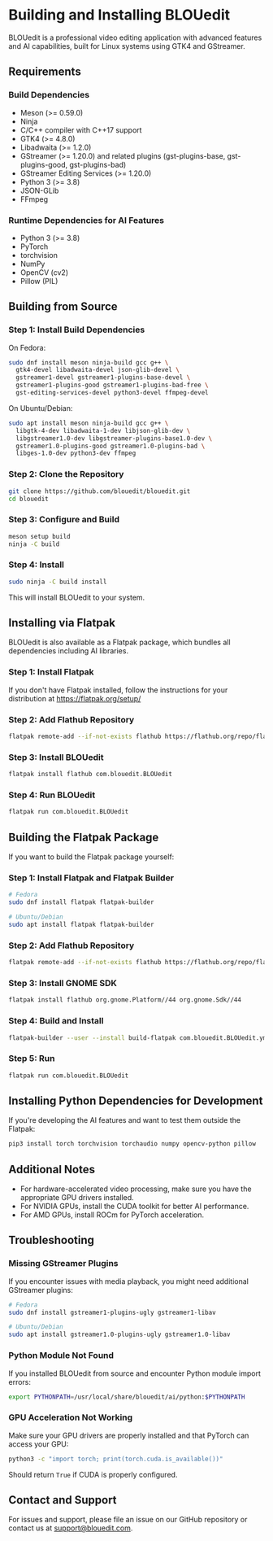 # Building and Installing BLOUedit

BLOUedit is a professional video editing application with advanced features and AI capabilities, built for Linux systems using GTK4 and GStreamer.

## Requirements

### Build Dependencies

- Meson (>= 0.59.0)
- Ninja
- C/C++ compiler with C++17 support
- GTK4 (>= 4.8.0)
- Libadwaita (>= 1.2.0)
- GStreamer (>= 1.20.0) and related plugins (gst-plugins-base, gst-plugins-good, gst-plugins-bad)
- GStreamer Editing Services (>= 1.20.0)
- Python 3 (>= 3.8)
- JSON-GLib
- FFmpeg

### Runtime Dependencies for AI Features

- Python 3 (>= 3.8)
- PyTorch
- torchvision
- NumPy
- OpenCV (cv2)
- Pillow (PIL)

## Building from Source

### Step 1: Install Build Dependencies

On Fedora:

```bash
sudo dnf install meson ninja-build gcc g++ \
  gtk4-devel libadwaita-devel json-glib-devel \
  gstreamer1-devel gstreamer1-plugins-base-devel \
  gstreamer1-plugins-good gstreamer1-plugins-bad-free \
  gst-editing-services-devel python3-devel ffmpeg-devel
```

On Ubuntu/Debian:

```bash
sudo apt install meson ninja-build gcc g++ \
  libgtk-4-dev libadwaita-1-dev libjson-glib-dev \
  libgstreamer1.0-dev libgstreamer-plugins-base1.0-dev \
  gstreamer1.0-plugins-good gstreamer1.0-plugins-bad \
  libges-1.0-dev python3-dev ffmpeg
```

### Step 2: Clone the Repository

```bash
git clone https://github.com/blouedit/blouedit.git
cd blouedit
```

### Step 3: Configure and Build

```bash
meson setup build
ninja -C build
```

### Step 4: Install

```bash
sudo ninja -C build install
```

This will install BLOUedit to your system.

## Installing via Flatpak

BLOUedit is also available as a Flatpak package, which bundles all dependencies including AI libraries.

### Step 1: Install Flatpak

If you don't have Flatpak installed, follow the instructions for your distribution at https://flatpak.org/setup/

### Step 2: Add Flathub Repository

```bash
flatpak remote-add --if-not-exists flathub https://flathub.org/repo/flathub.flatpakrepo
```

### Step 3: Install BLOUedit

```bash
flatpak install flathub com.blouedit.BLOUedit
```

### Step 4: Run BLOUedit

```bash
flatpak run com.blouedit.BLOUedit
```

## Building the Flatpak Package

If you want to build the Flatpak package yourself:

### Step 1: Install Flatpak and Flatpak Builder

```bash
# Fedora
sudo dnf install flatpak flatpak-builder

# Ubuntu/Debian
sudo apt install flatpak flatpak-builder
```

### Step 2: Add Flathub Repository

```bash
flatpak remote-add --if-not-exists flathub https://flathub.org/repo/flathub.flatpakrepo
```

### Step 3: Install GNOME SDK

```bash
flatpak install flathub org.gnome.Platform//44 org.gnome.Sdk//44
```

### Step 4: Build and Install

```bash
flatpak-builder --user --install build-flatpak com.blouedit.BLOUedit.yml
```

### Step 5: Run

```bash
flatpak run com.blouedit.BLOUedit
```

## Installing Python Dependencies for Development

If you're developing the AI features and want to test them outside the Flatpak:

```bash
pip3 install torch torchvision torchaudio numpy opencv-python pillow
```

## Additional Notes

- For hardware-accelerated video processing, make sure you have the appropriate GPU drivers installed.
- For NVIDIA GPUs, install the CUDA toolkit for better AI performance.
- For AMD GPUs, install ROCm for PyTorch acceleration.

## Troubleshooting

### Missing GStreamer Plugins

If you encounter issues with media playback, you might need additional GStreamer plugins:

```bash
# Fedora
sudo dnf install gstreamer1-plugins-ugly gstreamer1-libav

# Ubuntu/Debian
sudo apt install gstreamer1.0-plugins-ugly gstreamer1.0-libav
```

### Python Module Not Found

If you installed BLOUedit from source and encounter Python module import errors:

```bash
export PYTHONPATH=/usr/local/share/blouedit/ai/python:$PYTHONPATH
```

### GPU Acceleration Not Working

Make sure your GPU drivers are properly installed and that PyTorch can access your GPU:

```bash
python3 -c "import torch; print(torch.cuda.is_available())"
```

Should return `True` if CUDA is properly configured.

## Contact and Support

For issues and support, please file an issue on our GitHub repository or contact us at support@blouedit.com. 